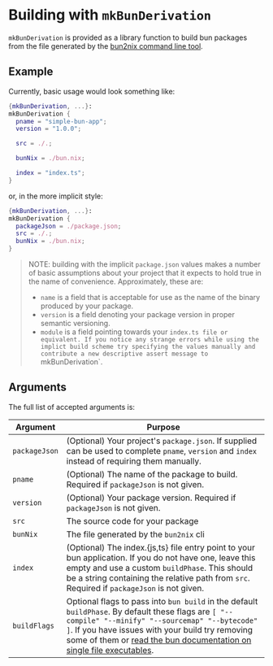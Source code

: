 # Building with `mkBunDerivation`

`mkBunDerivation` is provided as a library function to build bun packages from the file generated by the [bun2nix command line tool](./using-the-command-line-tool.md).

## Example

Currently, basic usage would look something like:

```nix
{mkBunDerivation, ...}:
mkBunDerivation {
  pname = "simple-bun-app";
  version = "1.0.0";

  src = ./.;

  bunNix = ./bun.nix;

  index = "index.ts";
}
```

or, in the more implicit style:

```nix
{mkBunDerivation, ...}:
mkBunDerivation {
  packageJson = ./package.json;
  src = ./.;
  bunNix = ./bun.nix;
}
```

> NOTE: building with the implicit `package.json` values makes a number of basic assumptions about your project that it expects to hold true in the name of convenience. Approximately, these are:
>
> - `name` is a field that is acceptable for use as the name of the binary produced by your package.
> - `version` is a field denoting your package version in proper semantic versioning.
> - `module` is a field pointing towards your `index.ts file or equivalent.
If you notice any strange errors while using the implict build scheme try specifying the values manually and contribute a new descriptive assert message to `mkBunDerivation`.

## Arguments

The full list of accepted arguments is:

| Argument      | Purpose                                                                                                                                                                                                                                                                                                                    |
| ------------- | -------------------------------------------------------------------------------------------------------------------------------------------------------------------------------------------------------------------------------------------------------------------------------------------------------------------------- |
| `packageJson` | (Optional) Your project's `package.json`. If supplied can be used to complete `pname`, `version` and `index` instead of requiring them manually.                                                                                                                                                                           |
| `pname`       | (Optional) The name of the package to build. Required if `packageJson` is not given.                                                                                                                                                                                                                                       |
| `version`     | (Optional) Your package version. Required if `packageJson` is not given.                                                                                                                                                                                                                                                   |
| `src`         | The source code for your package                                                                                                                                                                                                                                                                                           |
| `bunNix`      | The file generated by the `bun2nix` cli                                                                                                                                                                                                                                                                                    |
| `index`       | (Optional) The index.{js,ts} file entry point to your bun application. If you do not have one, leave this empty and use a custom `buildPhase`. This should be a string containing the relative path from `src`. Required if `packageJson` is not given.                                                                    |
| `buildFlags`  | Optional flags to pass into `bun build` in the default `buildPhase`. By default these flags are `[ "--compile" "--minify" "--sourcemap" "--bytecode" ]`. If you have issues with your build try removing some of them or [read the bun documentation on single file executables](https://bun.sh/docs/bundler/executables). |
